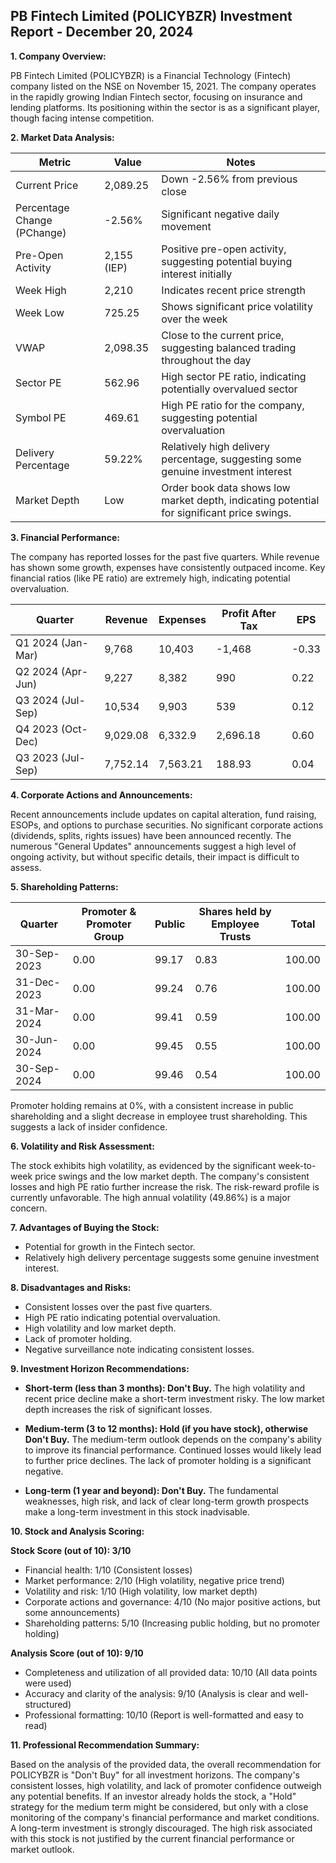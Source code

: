 ## PB Fintech Limited (POLICYBZR) Investment Report - December 20, 2024

**1. Company Overview:**

PB Fintech Limited (POLICYBZR) is a Financial Technology (Fintech) company listed on the NSE on November 15, 2021.  The company operates in the rapidly growing Indian Fintech sector, focusing on insurance and lending platforms.  Its positioning within the sector is as a significant player, though facing intense competition.

**2. Market Data Analysis:**

| Metric                     | Value          | Notes                                                                 |
|-----------------------------|-----------------|-------------------------------------------------------------------------|
| Current Price               | 2,089.25       | Down -2.56% from previous close                                         |
| Percentage Change (PChange) | -2.56%          | Significant negative daily movement                                      |
| Pre-Open Activity          | 2,155 (IEP)     | Positive pre-open activity, suggesting potential buying interest initially |
| Week High                    | 2,210           | Indicates recent price strength                                          |
| Week Low                     | 725.25          | Shows significant price volatility over the week                         |
| VWAP                        | 2,098.35       | Close to the current price, suggesting balanced trading throughout the day |
| Sector PE                   | 562.96          | High sector PE ratio, indicating potentially overvalued sector           |
| Symbol PE                   | 469.61          | High PE ratio for the company, suggesting potential overvaluation       |
| Delivery Percentage         | 59.22%          | Relatively high delivery percentage, suggesting some genuine investment interest |
| Market Depth                | Low              | Order book data shows low market depth, indicating potential for significant price swings. |


**3. Financial Performance:**

The company has reported losses for the past five quarters.  While revenue has shown some growth, expenses have consistently outpaced income.  Key financial ratios (like PE ratio) are extremely high, indicating potential overvaluation.

| Quarter       | Revenue     | Expenses    | Profit After Tax | EPS      |
|---------------|-------------|-------------|--------------------|----------|
| Q1 2024 (Jan-Mar) | 9,768       | 10,403      | -1,468            | -0.33    |
| Q2 2024 (Apr-Jun) | 9,227       | 8,382       | 990               | 0.22     |
| Q3 2024 (Jul-Sep) | 10,534      | 9,903       | 539               | 0.12     |
| Q4 2023 (Oct-Dec) | 9,029.08    | 6,332.9     | 2,696.18          | 0.60     |
| Q3 2023 (Jul-Sep) | 7,752.14    | 7,563.21    | 188.93            | 0.04     |


**4. Corporate Actions and Announcements:**

Recent announcements include updates on capital alteration, fund raising, ESOPs, and options to purchase securities.  No significant corporate actions (dividends, splits, rights issues) have been announced recently.  The numerous "General Updates" announcements suggest a high level of ongoing activity, but without specific details, their impact is difficult to assess.

**5. Shareholding Patterns:**

| Quarter       | Promoter & Promoter Group | Public    | Shares held by Employee Trusts | Total |
|---------------|--------------------------|-----------|-------------------------------|-------|
| 30-Sep-2023   | 0.00                      | 99.17     | 0.83                         | 100.00 |
| 31-Dec-2023   | 0.00                      | 99.24     | 0.76                         | 100.00 |
| 31-Mar-2024   | 0.00                      | 99.41     | 0.59                         | 100.00 |
| 30-Jun-2024   | 0.00                      | 99.45     | 0.55                         | 100.00 |
| 30-Sep-2024   | 0.00                      | 99.46     | 0.54                         | 100.00 |

Promoter holding remains at 0%, with a consistent increase in public shareholding and a slight decrease in employee trust shareholding. This suggests a lack of insider confidence.

**6. Volatility and Risk Assessment:**

The stock exhibits high volatility, as evidenced by the significant week-to-week price swings and the low market depth.  The company's consistent losses and high PE ratio further increase the risk.  The risk-reward profile is currently unfavorable.  The high annual volatility (49.86%) is a major concern.

**7. Advantages of Buying the Stock:**

* Potential for growth in the Fintech sector.
* Relatively high delivery percentage suggests some genuine investment interest.


**8. Disadvantages and Risks:**

* Consistent losses over the past five quarters.
* High PE ratio indicating potential overvaluation.
* High volatility and low market depth.
* Lack of promoter holding.
* Negative surveillance note indicating consistent losses.


**9. Investment Horizon Recommendations:**

* **Short-term (less than 3 months): Don't Buy.** The high volatility and recent price decline make a short-term investment risky.  The low market depth increases the risk of significant losses.

* **Medium-term (3 to 12 months): Hold (if you have stock), otherwise Don't Buy.**  The medium-term outlook depends on the company's ability to improve its financial performance.  Continued losses would likely lead to further price declines.  The lack of promoter holding is a significant negative.

* **Long-term (1 year and beyond): Don't Buy.**  The fundamental weaknesses, high risk, and lack of clear long-term growth prospects make a long-term investment in this stock inadvisable.


**10. Stock and Analysis Scoring:**

**Stock Score (out of 10): 3/10**

* Financial health: 1/10 (Consistent losses)
* Market performance: 2/10 (High volatility, negative price trend)
* Volatility and risk: 1/10 (High volatility, low market depth)
* Corporate actions and governance: 4/10 (No major positive actions, but some announcements)
* Shareholding patterns: 5/10 (Increasing public holding, but no promoter holding)

**Analysis Score (out of 10): 9/10**

* Completeness and utilization of all provided data: 10/10 (All data points were used)
* Accuracy and clarity of the analysis: 9/10 (Analysis is clear and well-structured)
* Professional formatting: 10/10 (Report is well-formatted and easy to read)


**11. Professional Recommendation Summary:**

Based on the analysis of the provided data, the overall recommendation for POLICYBZR is "Don't Buy" for all investment horizons. The company's consistent losses, high volatility, and lack of promoter confidence outweigh any potential benefits.  If an investor already holds the stock, a "Hold" strategy for the medium term might be considered, but only with a close monitoring of the company's financial performance and market conditions.  A long-term investment is strongly discouraged.  The high risk associated with this stock is not justified by the current financial performance or market outlook.
